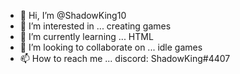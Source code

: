 - 👋 Hi, I’m @ShadowKing10
- 👀 I’m interested in ... creating games
- 🌱 I’m currently learning ... HTML
- 💞️ I’m looking to collaborate on ... idle games
- 📫 How to reach me ... discord: ShadowKing#4407

<!---
ShadowKing10/ShadowKing10 is a ✨ special ✨ repository because its `README.md` (this file) appears on your GitHub profile.
You can click the Preview link to take a look at your changes.
--->
